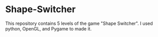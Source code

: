 # Shape-Switcher
This repository contains 5 levels of the game "Shape Switcher". I used python, OpenGL, and Pygame to made it.
